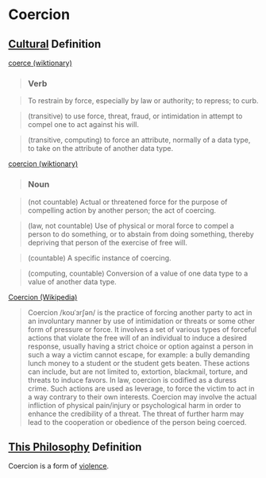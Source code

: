 # Coercion

## [Cultural](./culture.md) Definition

<a href="http://en.wiktionary.org/wiki/coerce" target="_blank">coerce (wiktionary)</a>

> ### Verb

> To restrain by force, especially by law or authority; to repress; to curb.

> (transitive) to use force, threat, fraud, or intimidation in attempt to compel one to act against his will.

> (transitive, computing) to force an attribute, normally of a data type, to take on the attribute of another data type.

<a href="http://en.wiktionary.org/wiki/coercion" target="_blank">coercion (wiktionary)</a>

> ### Noun

> (not countable) Actual or threatened force for the purpose of compelling action by another person; the act of coercing.

> (law, not countable) Use of physical or moral force to compel a person to do something, or to abstain from doing something, thereby depriving that person of the exercise of free will.

> (countable) A specific instance of coercing.

> (computing, countable) Conversion of a value of one data type to a value of another data type.

<a href="http://en.wikipedia.org/wiki/Coercion" target="_blank">Coercion (Wikipedia)</a>

> Coercion /koʊˈɜrʃən/ is the practice of forcing another party to act in an involuntary manner by use of intimidation or threats or some other form of pressure or force. It involves a set of various types of forceful actions that violate the free will of an individual to induce a desired response, usually having a strict choice or option against a person in such a way a victim cannot escape, for example: a bully demanding lunch money to a student or the student gets beaten. These actions can include, but are not limited to, extortion, blackmail, torture, and threats to induce favors. In law, coercion is codified as a duress crime. Such actions are used as leverage, to force the victim to act in a way contrary to their own interests. Coercion may involve the actual infliction of physical pain/injury or psychological harm in order to enhance the credibility of a threat. The threat of further harm may lead to the cooperation or obedience of the person being coerced.

## [This Philosophy](./this-philosophy.md) Definition

Coercion is a form of [violence](./violence.md).
